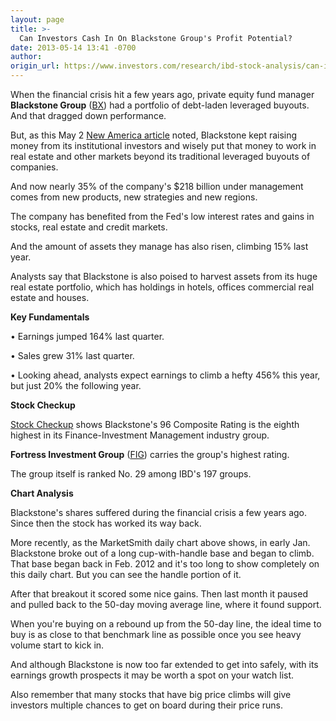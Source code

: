 ```yaml
---
layout: page
title: >-
  Can Investors Cash In On Blackstone Group's Profit Potential?
date: 2013-05-14 13:41 -0700
author: 
origin_url: https://www.investors.com/research/ibd-stock-analysis/can-investors-cash-in-on-blackstone-groups-profit-potential/
---
```





  

When the financial crisis hit a few years ago, private equity fund manager **Blackstone Group** ([BX](https://research.investors.com/quote.aspx?symbol=BX)) had a portfolio of debt-laden leveraged buyouts. And that dragged down performance.

  

But, as this May 2 [New America article](http://news.investors.com/business-the-new-america/050113-654275-blackstone-group-grows-with-stocks-real-estate.htm) noted, Blackstone kept raising money from its institutional investors and wisely put that money to work in real estate and other markets beyond its traditional leveraged buyouts of companies.

  

And now nearly 35% of the company's $218 billion under management comes from new products, new strategies and new regions.

  

The company has benefited from the Fed's low interest rates and gains in stocks, real estate and credit markets.

  

And the amount of assets they manage has also risen, climbing 15% last year.

  

Analysts say that Blackstone is also poised to harvest assets from its huge real estate portfolio, which has holdings in hotels, offices commercial real estate and houses.

  

**Key Fundamentals**

  

• Earnings jumped 164% last quarter.

  

• Sales grew 31% last quarter.

  

• Looking ahead, analysts expect earnings to climb a hefty 456% this year, but just 20% the following year.

  

**Stock Checkup**

  

[Stock Checkup](http://research.investors.com/stock-checkup/nyse-blackstone-group-lp-bx.aspx) shows Blackstone's 96 Composite Rating is the eighth highest in its Finance-Investment Management industry group.

  

**Fortress Investment Group** ([FIG](https://research.investors.com/quote.aspx?symbol=FIG)) carries the group's highest rating.

  

The group itself is ranked No. 29 among IBD's 197 groups.

  

**Chart Analysis**

  

Blackstone's shares suffered during the financial crisis a few years ago. Since then the stock has worked its way back.

  

More recently, as the MarketSmith daily chart above shows, in early Jan. Blackstone broke out of a long cup-with-handle base and began to climb. That base began back in Feb. 2012 and it's too long to show completely on this daily chart. But you can see the handle portion of it.

  

After that breakout it scored some nice gains. Then last month it paused and pulled back to the 50-day moving average line, where it found support.

  

When you're buying on a rebound up from the 50-day line, the ideal time to buy is as close to that benchmark line as possible once you see heavy volume start to kick in.

  

And although Blackstone is now too far extended to get into safely, with its earnings growth prospects it may be worth a spot on your watch list.

  

Also remember that many stocks that have big price climbs will give investors multiple chances to get on board during their price runs.




